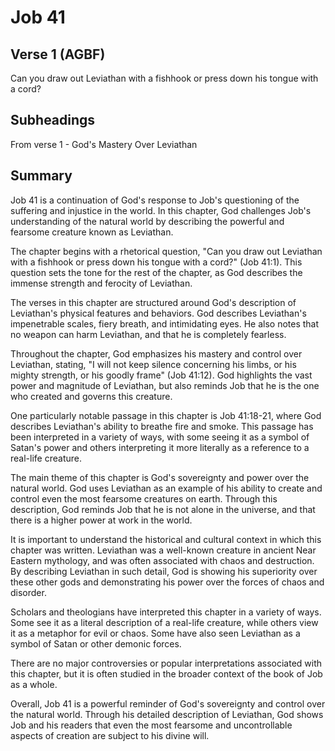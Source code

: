 # Job 41

## Verse 1 (AGBF)

Can you draw out Leviathan with a fishhook or press down his tongue with a cord?

## Subheadings

From verse 1 - God's Mastery Over Leviathan

## Summary

Job 41 is a continuation of God's response to Job's questioning of the suffering and injustice in the world. In this chapter, God challenges Job's understanding of the natural world by describing the powerful and fearsome creature known as Leviathan.

The chapter begins with a rhetorical question, "Can you draw out Leviathan with a fishhook or press down his tongue with a cord?" (Job 41:1). This question sets the tone for the rest of the chapter, as God describes the immense strength and ferocity of Leviathan.

The verses in this chapter are structured around God's description of Leviathan's physical features and behaviors. God describes Leviathan's impenetrable scales, fiery breath, and intimidating eyes. He also notes that no weapon can harm Leviathan, and that he is completely fearless.

Throughout the chapter, God emphasizes his mastery and control over Leviathan, stating, "I will not keep silence concerning his limbs, or his mighty strength, or his goodly frame" (Job 41:12). God highlights the vast power and magnitude of Leviathan, but also reminds Job that he is the one who created and governs this creature.

One particularly notable passage in this chapter is Job 41:18-21, where God describes Leviathan's ability to breathe fire and smoke. This passage has been interpreted in a variety of ways, with some seeing it as a symbol of Satan's power and others interpreting it more literally as a reference to a real-life creature.

The main theme of this chapter is God's sovereignty and power over the natural world. God uses Leviathan as an example of his ability to create and control even the most fearsome creatures on earth. Through this description, God reminds Job that he is not alone in the universe, and that there is a higher power at work in the world.

It is important to understand the historical and cultural context in which this chapter was written. Leviathan was a well-known creature in ancient Near Eastern mythology, and was often associated with chaos and destruction. By describing Leviathan in such detail, God is showing his superiority over these other gods and demonstrating his power over the forces of chaos and disorder.

Scholars and theologians have interpreted this chapter in a variety of ways. Some see it as a literal description of a real-life creature, while others view it as a metaphor for evil or chaos. Some have also seen Leviathan as a symbol of Satan or other demonic forces.

There are no major controversies or popular interpretations associated with this chapter, but it is often studied in the broader context of the book of Job as a whole.

Overall, Job 41 is a powerful reminder of God's sovereignty and control over the natural world. Through his detailed description of Leviathan, God shows Job and his readers that even the most fearsome and uncontrollable aspects of creation are subject to his divine will.